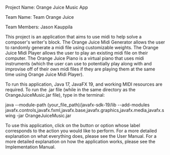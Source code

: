 Project Name: Orange Juice Music App

Team Name: Team Orange Juice

Team Members: Jason Kauppila



This project is an application that aims to use midi to help solve a composer's writer's block. The Orange Juice Midi Generator allows the user to randomly generate a midi file using customizable weights. The Orange Juice Midi Player allows the user to play an existing midi file on their computer. The Orange Juice Piano is a virtual piano that uses midi instruments (which the user can use to potentially play along with and improvise off of their own midi files if they are playing them at the same time using Orange Juice Midi Player).



To run this application, Java 17, JavaFX 19, and working MIDI resources are required. To run the .jar file (while in the same directory as the OrangeJuiceMusic.jar file), type in the terminal:

java --module-path (your_file_path)/javafx-sdk-19/lib --add-modules javafx.controls,javafx.fxml,javafx.base,javafx.graphics,javafx.media,javafx.swing -jar OrangeJuiceMusic.jar



To use this application, click on the button or option whose label corresponds to the action you would like to perform. For a more detailed explanation on what everything does, please see the User Manual. For a more detailed explanation on how the application works, please see the Implementation Manual.